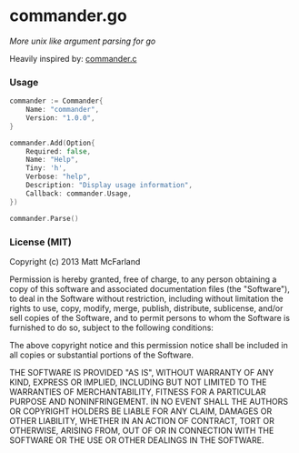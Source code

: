 commander.go
============
*More unix like argument parsing for go*

Heavily inspired by: [commander.c](https://github.com/visionmedia/commander.c)

### Usage
```go
commander := Commander{
    Name: "commander",
    Version: "1.0.0",
}

commander.Add(Option{
    Required: false,
    Name: "Help",
    Tiny: 'h',
    Verbose: "help",
    Description: "Display usage information",
    Callback: commander.Usage,
})

commander.Parse()
```

### License (MIT)
Copyright (c) 2013 Matt McFarland

Permission is hereby granted, free of charge, to any person obtaining a copy of this software and associated documentation files (the "Software"), to deal in the Software without restriction, including without limitation the rights to use, copy, modify, merge, publish, distribute, sublicense, and/or sell copies of the Software, and to permit persons to whom the Software is furnished to do so, subject to the following conditions:

The above copyright notice and this permission notice shall be included in all copies or substantial portions of the Software.

THE SOFTWARE IS PROVIDED "AS IS", WITHOUT WARRANTY OF ANY KIND, EXPRESS OR IMPLIED, INCLUDING BUT NOT LIMITED TO THE WARRANTIES OF MERCHANTABILITY, FITNESS FOR A PARTICULAR PURPOSE AND NONINFRINGEMENT. IN NO EVENT SHALL THE AUTHORS OR COPYRIGHT HOLDERS BE LIABLE FOR ANY CLAIM, DAMAGES OR OTHER LIABILITY, WHETHER IN AN ACTION OF CONTRACT, TORT OR OTHERWISE, ARISING FROM, OUT OF OR IN CONNECTION WITH THE SOFTWARE OR THE USE OR OTHER DEALINGS IN THE SOFTWARE.
